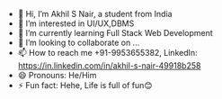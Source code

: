 - 👋 Hi, I’m Akhil S Nair, a student from India
- 👀 I’m interested in UI/UX,DBMS
- 🌱 I’m currently learning Full Stack Web Development 
- 💞️ I’m looking to collaborate on ...
- 📫 How to reach me +91-9953655382, LinkedIn: https://in.linkedin.com/in/akhil-s-nair-49918b258
- 😄 Pronouns: He/Him 
- ⚡ Fun fact: Hehe, Life is full of fun😊 

<!---
akhil-s-2004/akhil-s-2004 is a ✨ special ✨ repository because its `README.md` (this file) appears on your GitHub profile.
You can click the Preview link to take a look at your changes.
--->
